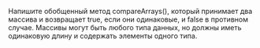 Напишите обобщенный метод compareArrays(), 
который принимает два массива и возвращает true, 
если они одинаковые, и false в противном случае. 
Массивы могут быть любого типа данных, 
но должны иметь одинаковую длину и содержать элементы одного типа.